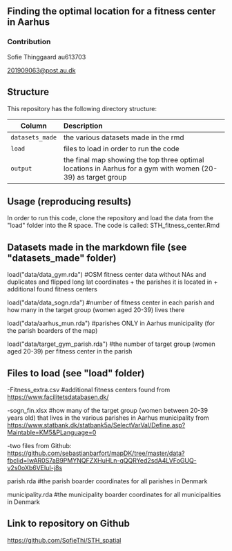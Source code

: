 ## Finding the optimal location for a fitness center in Aarhus

### Contribution

Sofie Thinggaard au613703

201909063@post.au.dk

## Structure

This repository has the following directory structure:

| Column | Description|
|--------|:-----------|
```datasets_made```| the various datasets made in the rmd
```load``` | files to load in order to run the code
```output``` | the final map showing the top three optimal locations in Aarhus for a gym with women (20-39) as target group


## Usage (reproducing results)

In order to run this code, clone the repository and load the data from the "load" folder into the R space. The code is called: STH_fitness_center.Rmd

## Datasets made in the markdown file (see "datasets_made" folder)

load("data/data_gym.rda") #OSM fitness center data without NAs and duplicates and flipped long lat coordinates + the parishes it is located in + additional found fitness centers

load("data/data_sogn.rda") #number of fitness center in each parish and how many in the target group (women aged 20-39) lives there

load("data/aarhus_mun.rda") #parishes ONLY in Aarhus municipality (for the parish boarders of the map)

load("data/target_gym_parish.rda") #the number of target group (women aged 20-39) per fitness center in the parish

## Files to load (see "load" folder)

-Fitness_extra.csv #additional fitness centers found from https://www.facilitetsdatabasen.dk/

-sogn_fin.xlsx #how many of the target group (women between 20-39 years old) that lives in the various parishes in Aarhus municipality from https://www.statbank.dk/statbank5a/SelectVarVal/Define.asp?Maintable=KM5&PLanguage=0

-two files from Github: https://github.com/sebastianbarfort/mapDK/tree/master/data?fbclid=IwAR0S7aB9PMYNQFZXHuHLn-qQQRYed2sdA4LVFoGUQ-v2s0oXb6VEIuI-j8s

parish.rda #the parish boarder coordinates for all parishes in Denmark

municipality.rda #the municipality boarder coordinates for all municipalities in Denmark


## Link to repository on Github

https://github.com/SofieThi/STH_spatial 
